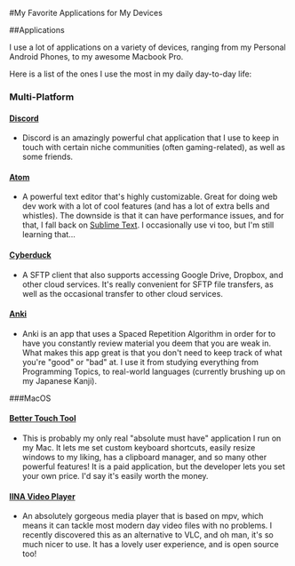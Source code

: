 #My Favorite Applications for My Devices

##Applications

I use a lot of applications on a variety of devices, ranging from my Personal Android Phones, to my awesome Macbook Pro.

Here is a list of the ones I use the most in my daily day-to-day life:


### Multi-Platform

#### [Discord](https://discordapp.com)

- Discord is an amazingly powerful chat application that I use to keep in touch with certain niche communities (often gaming-related), as well as some friends.

#### [Atom](https://atom.io/)

- A powerful text editor that's highly customizable. Great for doing web dev work with a lot of cool features (and has a lot of extra bells and whistles). The downside is that it can have performance issues, and for that, I fall back on [Sublime Text](https://www.sublimetext.com/). I occasionally use vi too, but I'm still learning that...

#### [Cyberduck](https://cyberduck.io)

- A SFTP client that also supports accessing Google Drive, Dropbox, and other cloud services. It's really convenient for SFTP file transfers, as well as the occasional transfer to other cloud services.

#### [Anki](https://apps.ankiweb.net/)

- Anki is an app that uses a Spaced Repetition Algorithm in order for to have you constantly review material you deem that you are weak in. What makes this app great is that you don't need to keep track of what you're "good" or "bad" at. I use it from studying everything from Programming Topics, to real-world languages (currently brushing up on my Japanese Kanji).


###MacOS

#### [Better Touch Tool](https://www.boastr.net/)

- This is probably my only real "absolute must have" application I run on my Mac. It lets me set custom keyboard shortcuts, easily resize windows to my liking, has a clipboard manager, and so many other powerful features! It is a paid application, but the developer lets you set your own price. I'd say it's easily worth the money.

#### [IINA Video Player](https://github.com/lhc70000/iina)

- An absolutely gorgeous media player that is based on mpv, which means it can tackle most modern day video files with no problems. I recently discovered this as an alternative to VLC, and oh man, it's so much nicer to use. It has a lovely user experience, and is open source too!
